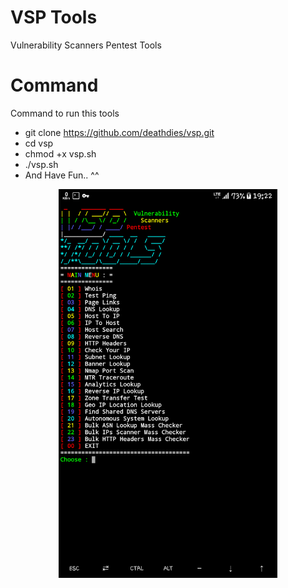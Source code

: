 # VSP Tools
Vulnerability Scanners Pentest Tools

# Command
Command to run this tools
- git clone https://github.com/deathdies/vsp.git
- cd vsp
- chmod +x vsp.sh
- ./vsp.sh
- And Have Fun.. ^^
<p align="center"><img src="vsp.png" width="350" title="VSP"></p>
